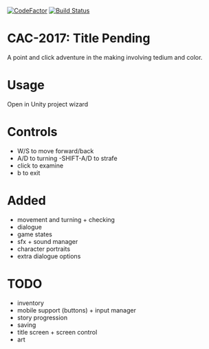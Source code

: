 [![CodeFactor](https://www.codefactor.io/repository/github/isolationstudios/cac-2017/badge/master)](https://www.codefactor.io/repository/github/isolationstudios/cac-2017/overview/master)
[![Build Status](https://travis-ci.org/IsolationStudios/CAC-2017.svg?branch=master)](https://travis-ci.org/IsolationStudios/CAC-2017)
# CAC-2017: Title Pending

A point and click adventure in the making involving tedium and color.

# Usage

Open in Unity project wizard

# Controls

  - W/S to move forward/back
  - A/D to turning
  -SHIFT-A/D to strafe
  - click to examine
  - b to exit

# Added

  - movement and turning + checking
  - dialogue
  - game states
  - sfx + sound manager
  - character portraits
  - extra dialogue options

# TODO
  - inventory
  - mobile support (buttons) + input manager
  - story progression
  - saving
  - title screen + screen control
  - art
